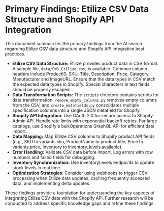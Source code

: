 # Primary Findings: Etilize CSV Data Structure and Shopify API Integration

This document summarizes the primary findings from the AI search regarding Etilize CSV data structure and Shopify API integration best practices.

*   **Etilize CSV Data Structure:** Etilize provides product data in CSV format. A sample file, `data/CWS_Etilize.csv`, is available. Common column headers include ProductID, SKU, Title, Description, Price, Category, Manufacturer and ImageURL. Ensure that the data types in CSV match the expected data types in Shopify. Special characters in text fields should be properly escaped.
*   **Data Transformation Scripts:** The `scripts` directory contains scripts for data transformation. `remove_empty_columns.py` removes empty columns from the CSV, and `create_metafields.py` consolidates multiple specification columns into a single JSON metafield for Shopify.
*   **Shopify API Integration:** Use OAuth 2.0 for secure access to Shopify Admin API. Handle rate limits with exponential backoff retries. For large catalogs, use Shopify's bulkOperations GraphQL API for efficient data import.
*   **Data Mapping:** Map Etilize CSV columns to Shopify product API fields (e.g., SKU to variants.sku, ProductName to product.title, Price to variants.price, Inventory to inventory_levels.available).
*   **Error Handling:** Validate CSV data before import. Log errors with row numbers and failed fields for debugging.
*   **Inventory Synchronization:** Use inventoryLevels endpoints to update stock levels in real time.
*   **Optimization Strategies:** Consider using webhooks to trigger CSV processing when Etilize data updates, caching frequently accessed data, and implementing delta updates.

These findings provide a foundation for understanding the key aspects of integrating Etilize CSV data with the Shopify API. Further research will be conducted to address specific knowledge gaps and refine these findings.